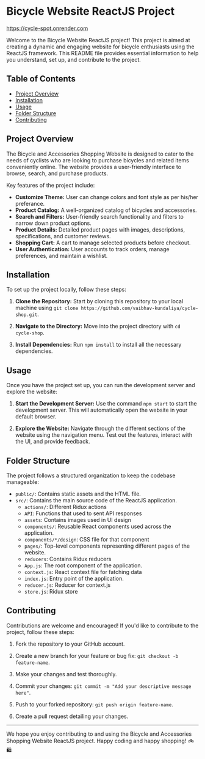 # Bicycle Website ReactJS Project

https://cycle-spot.onrender.com

Welcome to the Bicycle Website ReactJS project! This project is aimed at creating a dynamic and engaging website for bicycle enthusiasts using the ReactJS framework. This README file provides essential information to help you understand, set up, and contribute to the project.

## Table of Contents

-  [Project Overview](#project-overview)
-  [Installation](#installation)
-  [Usage](#usage)
-  [Folder Structure](#folder-structure)
-  [Contributing](#contributing)

## Project Overview

The Bicycle and Accessories Shopping Website is designed to cater to the needs of cyclists who are looking to purchase bicycles and related items conveniently online. The website provides a user-friendly interface to browse, search, and purchase products.

Key features of the project include:

-  **Customize Theme:** User can change colors and font style as per his/her preferance.
-  **Product Catalog:** A well-organized catalog of bicycles and accessories.
-  **Search and Filters:** User-friendly search functionality and filters to narrow down product options.
-  **Product Details:** Detailed product pages with images, descriptions, specifications, and customer reviews.
-  **Shopping Cart:** A cart to manage selected products before checkout.
-  **User Authentication:** User accounts to track orders, manage preferences, and maintain a wishlist.

## Installation

To set up the project locally, follow these steps:

1. **Clone the Repository:** Start by cloning this repository to your local machine using `git clone https://github.com/vaibhav-kundaliya/cycle-shop.git`.

2. **Navigate to the Directory:** Move into the project directory with `cd cycle-shop`.

3. **Install Dependencies:** Run `npm install` to install all the necessary dependencies.

## Usage

Once you have the project set up, you can run the development server and explore the website:

1. **Start the Development Server:** Use the command `npm start` to start the development server. This will automatically open the website in your default browser.

2. **Explore the Website:** Navigate through the different sections of the website using the navigation menu. Test out the features, interact with the UI, and provide feedback.

## Folder Structure

The project follows a structured organization to keep the codebase manageable:

-  `public/`: Contains static assets and the HTML file.
-  `src/`: Contains the main source code of the ReactJS application.
   -  `actions/`: Different Ridux actions
   -  `API`: Functions that used to sent API responses
   -  `assets`: Contains images used in UI design
   -  `components/`: Reusable React components used across the application.
   -  `components/*/design`: CSS file for that component
   -  `pages/`: Top-level components representing different pages of the website.
   - `reducers`: Contains Ridux reducers
   -  `App.js`: The root component of the application.
   - `context.js`: React context file for fatching data
   -  `index.js`: Entry point of the application.
   - `reducer.js`: Reducer for context.js
   - `store.js`: Ridux store

## Contributing

Contributions are welcome and encouraged! If you'd like to contribute to the project, follow these steps:

1. Fork the repository to your GitHub account.

2. Create a new branch for your feature or bug fix: `git checkout -b feature-name`.

3. Make your changes and test thoroughly.

4. Commit your changes: `git commit -m "Add your descriptive message here"`.

5. Push to your forked repository: `git push origin feature-name`.

6. Create a pull request detailing your changes.

---

We hope you enjoy contributing to and using the Bicycle and Accessories Shopping Website ReactJS project. Happy coding and happy shopping! 🚲🛍️
